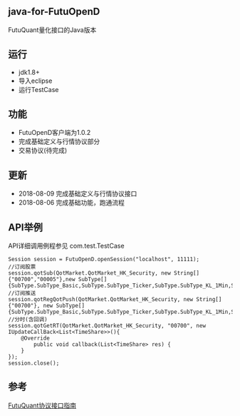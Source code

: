 ## java-for-FutuOpenD
FutuQuant量化接口的Java版本

## 运行
- jdk1.8+
- 导入eclipse
- 运行TestCase


## 功能
- FutuOpenD客户端为1.0.2
- 完成基础定义与行情协议部分
- 交易协议(待完成)

## 更新
- 2018-08-09 完成基础定义与行情协议接口
- 2018-08-06 完成基础功能，跑通流程 
	
## API举例
API详细调用例程参见 com.test.TestCase
```
Session session = FutuOpenD.openSession("localhost", 11111);
//订阅股票
session.qotSub(QotMarket.QotMarket_HK_Security, new String[]{"00700","00005"},new SubType[]	{SubType.SubType_Basic,SubType.SubType_Ticker,SubType.SubType_KL_1Min,SubType.SubType_KL_Day,SubType.SubType_RT,SubType.SubType_OrderBook,SubType.SubType_Broker});
//订阅推送
session.qotRegQotPush(QotMarket.QotMarket_HK_Security, new String[]{"00700"}, new SubType[]{SubType.SubType_Basic,SubType.SubType_Ticker,SubType.SubType_KL_1Min,SubType.SubType_KL_Day,SubType.SubType_RT,SubType.SubType_OrderBook,SubType.SubType_Broker});
//分时(含回调)
session.qotGetRT(QotMarket.QotMarket_HK_Security, "00700", new IUpdateCallBack<List<TimeShare>>(){
	@Override
		public void callback(List<TimeShare> res) {
	}
});		
session.close();
```	
## 参考
[FutuQuant协议接口指南](https://futunnopen.github.io/futuquant/protocol/intro.html)

